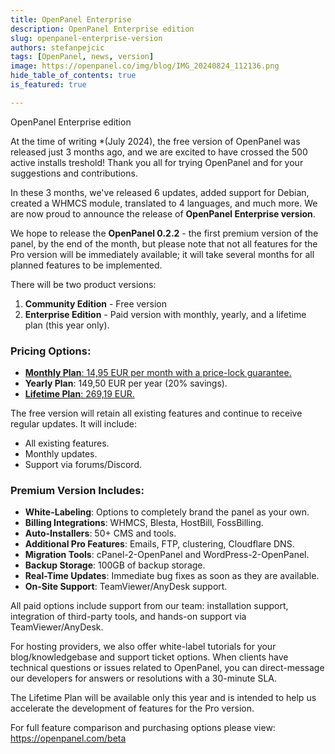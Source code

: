 ```yaml
---
title: OpenPanel Enterprise
description: OpenPanel Enterprise edition
slug: openpanel-enterprise-version
authors: stefanpejcic
tags: [OpenPanel, news, version]
image: https://openpanel.co/img/blog/IMG_20240824_112136.png
hide_table_of_contents: true
is_featured: true

---
```


OpenPanel Enterprise edition

<!--truncate-->



At the time of writing *(July 2024), the free version of OpenPanel was released just 3 months ago, and we are excited to have crossed the 500 active installs treshold! Thank you all for trying OpenPanel and for your suggestions and contributions.

In these 3 months, we've released 6 updates, added support for Debian, created a WHMCS module, translated to 4 languages, and much more.
We are now proud to announce the release of **OpenPanel Enterprise version**.

We hope to release the **OpenPanel 0.2.2** - the first premium version of the panel, by the end of the month, but please note that not all features for the Pro version will be immediately available; it will take several months for all planned features to be implemented.

There will be two product versions:
1. **Community Edition** - Free version
2. **Enterprise Edition** - Paid version with monthly, yearly, and a lifetime plan (this year only).

### Pricing Options:
- [**Monthly Plan**: 14,95 EUR per month with a price-lock guarantee.](https://my.openpanel.com/index.php?rp=/store/openpanel/enterprise-license)
- **Yearly Plan**: 149,50 EUR per year (20% savings).
- [**Lifetime Plan**:  269,19 EUR.](https://my.openpanel.com/index.php?rp=/store/openpanel/lifetime-enterprise-license)

The free version will retain all existing features and continue to receive regular updates. It will include:
- All existing features.
- Monthly updates.
- Support via forums/Discord.

### Premium Version Includes:
- **White-Labeling**: Options to completely brand the panel as your own.
- **Billing Integrations**: WHMCS, Blesta, HostBill, FossBilling.
- **Auto-Installers**: 50+ CMS and tools.
- **Additional Pro Features**: Emails, FTP, clustering, Cloudflare DNS.
- **Migration Tools**: cPanel-2-OpenPanel and WordPress-2-OpenPanel.
- **Backup Storage**: 100GB of backup storage.
- **Real-Time Updates**: Immediate bug fixes as soon as they are available.
- **On-Site Support**: TeamViewer/AnyDesk support.

All paid options include support from our team: installation support, integration of third-party tools, and hands-on support via TeamViewer/AnyDesk.

For hosting providers, we also offer white-label tutorials for your blog/knowledgebase and support ticket options. When clients have technical questions or issues related to OpenPanel, you can direct-message our developers for answers or resolutions with a 30-minute SLA.

The Lifetime Plan will be available only this year and is intended to help us accelerate the development of features for the Pro version.

For full feature comparison and purchasing options please view: https://openpanel.com/beta

